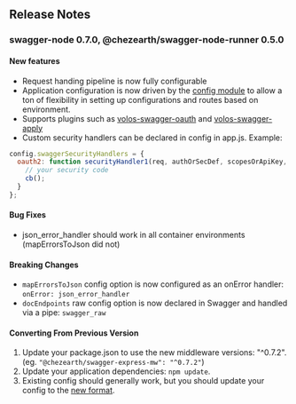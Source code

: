 ## Release Notes

### swagger-node 0.7.0, @chezearth/swagger-node-runner 0.5.0

#### New features

  * Request handing pipeline is now fully configurable
  * Application configuration is now driven by the [config module](https://github.com/lorenwest/node-config/wiki/Configuration-Files) to allow a ton of flexibility in setting up configurations and routes based on environment.
  * Supports plugins such as [volos-swagger-oauth](https://www.npmjs.com/package/volos-swagger-oauth) and [volos-swagger-apply](https://www.npmjs.com/package/volos-swagger-apply)
  * Custom security handlers can be declared in config in app.js. Example:

  ```javascript
  config.swaggerSecurityHandlers = {
    oauth2: function securityHandler1(req, authOrSecDef, scopesOrApiKey, cb) {
      // your security code
      cb();
    }
  };
  ```

#### Bug Fixes

  * json_error_handler should work in all container environments (mapErrorsToJson did not)

#### Breaking Changes

  * `mapErrorsToJson` config option is now configured as an onError handler: `onError: json_error_handler`
  * `docEndpoints` raw config option is now declared in Swagger and handled via a pipe: `swagger_raw`

#### Converting From Previous Version

  1. Update your package.json to use the new middleware versions: "^0.7.2". (eg. `"@chezearth/swagger-express-mw": "^0.7.2"`)
  2. Update your application dependencies: `npm update`.
  3. Existing config should generally work, but you should update your config to the [new format](https://github.com/swagger-api/swagger-node/blob/master/docs/cli.md/configuration.md).
